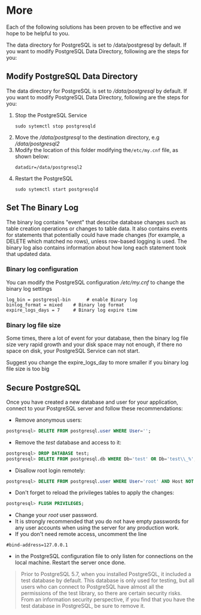 # More

Each of the following solutions has been proven to be effective and we hope to be helpful to you.

The data directory for PostgreSQL is set to /data/postgresql by default. If you want to modify PostgreSQL Data Directory, following are the steps for you:


## Modify PostgreSQL Data Directory

The data directory for PostgreSQL is set to */data/postgresql* by default. If you want to modify PostgreSQL Data Directory, following are the steps for you:

1. Stop the PostgreSQL Service
   ```shell
   sudo sytemctl stop postgresqld
   ```
2. Move the */data/postgresql* to the destination directory, e.g */data/postgresql2* 
3. Modify the location of this folder modifying the`/etc/my.cnf` file, as shown below:
   ```shell
   datadir=/data/postgresql2
   ```
4. Restart the PostgreSQL
   ```shell
   sudo sytemctl start postgresqld
   ```

## Set The Binary Log

The binary log contains "event" that describe database changes such as table creation operations or changes to table data. It also contains events for statements that potentially could have made changes (for example, a DELETE which matched no rows), unless row-based logging is used. The binary log also contains information about how long each statement took that updated data. 

### Binary log configuration

You can modify the PostgreSQL configuration _/etc/my.cnf_ to change the binary log settings<br />

```
log_bin = postgresql-bin      # enable Binary log
binlog_format = mixed    # Binary log format
expire_logs_days = 7     # Binary log expire time
```

### Binary log file size
Some times, there a lot of event for your database, then the binary log file size very rapid growth and your disk space may not enough, if there no space on disk, your PostgreSQL Service can not start.

Suggest you change the expire_logs_day to more smaller if you binary log file size is too big

## Secure PostgreSQL

Once you have created a new database and user for your application, connect to your PostgreSQL server and follow these recommendations:

- Remove anonymous users:

```sql
postgresql> DELETE FROM postgresql.user WHERE User='';
```

- Remove the _test_ database and access to it:

```sql
postgresql> DROP DATABASE test;
postgresql> DELETE FROM postgresql.db WHERE Db='test' OR Db='test\\_%';
```

- Disallow root login remotely:
```sql
postgresql> DELETE FROM postgresql.user WHERE User='root' AND Host NOT IN ('localhost', '127.0.0.1', '::1');
```

- Don't forget to reload the privileges tables to apply the changes:
```sql
postgresql> FLUSH PRIVILEGES;
```

- Change your _root_ user password.
- It is strongly recommended that you do not have empty passwords for any user accounts when using the server for any production work.<br />
- If you don't need remote access, uncomment the line

```
#bind-address=127.0.0.1
```

- in the PostgreSQL configuration file to only listen for connections on the local machine. Restart the server once done.


> Prior to PostgreSQL 5.7, when you installed PostgreSQL, it included a test database by default. This database is only used for testing, but all users who can connect to PostgreSQL have almost all the permissions of the test library, so there are certain security risks. From an information security perspective, if you find that you have the test database in PostgreSQL, be sure to remove it.
